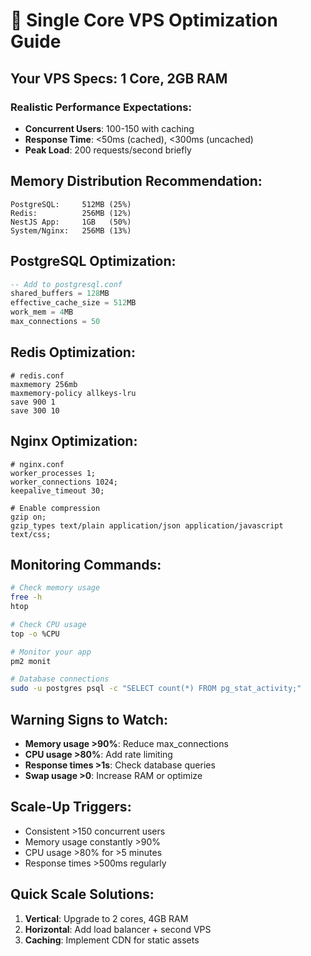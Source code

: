 # 🚀 Single Core VPS Optimization Guide

## Your VPS Specs: 1 Core, 2GB RAM

### **Realistic Performance Expectations:**
- **Concurrent Users**: 100-150 with caching
- **Response Time**: <50ms (cached), <300ms (uncached)  
- **Peak Load**: 200 requests/second briefly

## Memory Distribution Recommendation:
```
PostgreSQL:     512MB (25%)
Redis:          256MB (12%) 
NestJS App:     1GB   (50%)
System/Nginx:   256MB (13%)
```

## PostgreSQL Optimization:
```sql
-- Add to postgresql.conf
shared_buffers = 128MB
effective_cache_size = 512MB
work_mem = 4MB
max_connections = 50
```

## Redis Optimization:
```redis
# redis.conf
maxmemory 256mb
maxmemory-policy allkeys-lru
save 900 1
save 300 10
```

## Nginx Optimization:
```nginx
# nginx.conf
worker_processes 1;
worker_connections 1024;
keepalive_timeout 30;

# Enable compression
gzip on;
gzip_types text/plain application/json application/javascript text/css;
```

## Monitoring Commands:
```bash
# Check memory usage
free -h
htop

# Check CPU usage
top -o %CPU

# Monitor your app
pm2 monit

# Database connections
sudo -u postgres psql -c "SELECT count(*) FROM pg_stat_activity;"
```

## Warning Signs to Watch:
- **Memory usage >90%**: Reduce max_connections
- **CPU usage >80%**: Add rate limiting  
- **Response times >1s**: Check database queries
- **Swap usage >0**: Increase RAM or optimize

## Scale-Up Triggers:
- Consistent >150 concurrent users
- Memory usage constantly >90% 
- CPU usage >80% for >5 minutes
- Response times >500ms regularly

## Quick Scale Solutions:
1. **Vertical**: Upgrade to 2 cores, 4GB RAM
2. **Horizontal**: Add load balancer + second VPS
3. **Caching**: Implement CDN for static assets